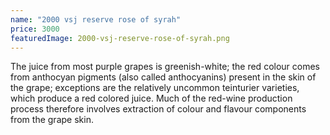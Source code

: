 ```yaml
---
name: "2000 vsj reserve rose of syrah"
price: 3000
featuredImage: 2000-vsj-reserve-rose-of-syrah.png
---
```

The juice from most purple grapes is greenish-white; the red colour comes from anthocyan pigments (also called anthocyanins) present in the skin of the grape; exceptions are the relatively uncommon teinturier varieties, which produce a red colored juice. Much of the red-wine production process therefore involves extraction of colour and flavour components from the grape skin.

